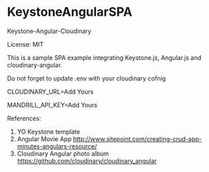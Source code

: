 # KeystoneAngularSPA
Keystone-Angular-Cloudinary

License: MIT

This is a sample SPA example integrating Keystone.js, Angular.js and cloudinary-angular.

Do not forget to update .env with your cloudinary cofnig

CLOUDINARY_URL=Add Yours

MANDRILL_API_KEY=Add Yours

References:
1. YO Keystone template
2. Angular Movie App http://www.sitepoint.com/creating-crud-app-minutes-angulars-resource/
3. Cloudinary Angular photo album https://github.com/cloudinary/cloudinary_angular
